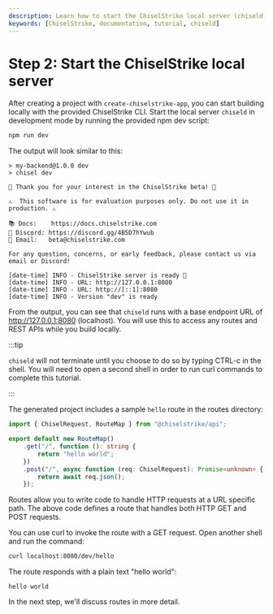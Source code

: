 ```yaml
---
description: Learn how to start the ChiselStrike local server (chiseld) for development and testing.
keywords: [ChiselStrike, documentation, tutorial, chiseld]
---
```


# Step 2: Start the ChiselStrike local server

After creating a project with `create-chiselstrike-app`, you can start building
locally with the provided ChiselStrike CLI.  Start the local server `chiseld` in
development mode by running the provided npm dev script:

```bash
npm run dev
```

The output will look similar to this:

```
> my-backend@1.0.0 dev
> chisel dev

🚀 Thank you for your interest in the ChiselStrike beta! 🚀

⚠️  This software is for evaluation purposes only. Do not use it in production. ⚠️

📚 Docs:    https://docs.chiselstrike.com
💬 Discord: https://discord.gg/4B5D7hYwub
📧 Email:   beta@chiselstrike.com

For any question, concerns, or early feedback, please contact us via email or Discord!

[date-time] INFO - ChiselStrike server is ready 🚀
[date-time] INFO - URL: http://127.0.0.1:8080
[date-time] INFO - URL: http://[::1]:8080
[date-time] INFO - Version "dev" is ready
```

From the output, you can see that `chiseld` runs with a base endpoint URL of
http://127.0.0.1:8080 (localhost).  You will use this to access any routes and
REST APIs while you build locally.

:::tip

`chiseld` will not terminate until you choose to do so by typing CTRL-c in the
shell. You will need to open a second shell in order to run curl commands to
complete this tutorial.

:::

The generated project includes a sample `hello` route in the routes directory:

```ts title="my-backend/routes/hello.ts"
import { ChiselRequest, RouteMap } from "@chiselstrike/api";

export default new RouteMap()
    .get("/", function (): string {
        return "hello world";
    })
    .post("/", async function (req: ChiselRequest): Promise<unknown> {
        return await req.json();
    });
```

Routes allow you to write code to handle HTTP requests at a URL specific path.
The above code defines a route that handles both HTTP GET and POST requests.

You can use curl to invoke the route with a GET request. Open another shell and
run the command:

```bash
curl localhost:8080/dev/hello
```

The route responds with a plain text "hello world":

```
hello world
```

In the next step, we'll discuss routes in more detail.
